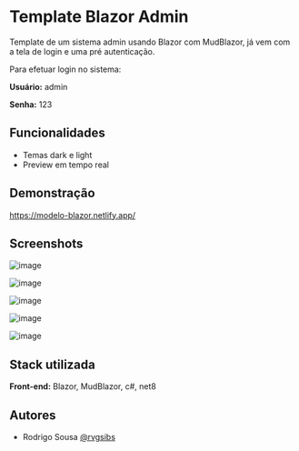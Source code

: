 
# Template Blazor Admin

Template de um sistema admin usando Blazor com MudBlazor, já vem com a tela de login e uma pré autenticação.

Para efetuar login no sistema:

**Usuário:** admin

**Senha:** 123



## Funcionalidades

- Temas dark e light
- Preview em tempo real


## Demonstração

https://modelo-blazor.netlify.app/


## Screenshots

![image](https://github.com/rvgsibs/TemplateBlazorAdmin/assets/43799288/162ce0c7-d5e1-4270-9af8-1efa833d58ca)

![image](https://github.com/rvgsibs/TemplateBlazorAdmin/assets/43799288/f86547b1-54e5-480b-906f-9ddfe3a9acfe)

![image](https://github.com/rvgsibs/TemplateBlazorAdmin/assets/43799288/6030029d-8f76-4953-9648-c5eca89a6fe2)

![image](https://github.com/rvgsibs/TemplateBlazorAdmin/assets/43799288/ae5f74fc-6e00-42ee-969b-7d63fc26983a)

![image](https://github.com/rvgsibs/TemplateBlazorAdmin/assets/43799288/fee1006c-a218-47b8-8f36-fa6353e33986)



## Stack utilizada

**Front-end:** Blazor, MudBlazor, c#, net8

## Autores

- Rodrigo Sousa [@rvgsibs](https://www.github.com/rvgsibs)


